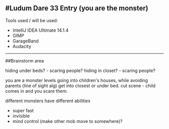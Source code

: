 #Ludum Dare 33 Entry (you are the monster)
----------------------
Tools used / will be used:
 - IntelliJ IDEA Ultimate 14.1.4
 - GIMP
 - GarageBand
 - Audacity


-----------------------------
##Brainstorm area

hiding under beds? - scaring people?
hiding in closet? - scaring people?

you are a monster
levels going into children's houses, while avoiding parents (line of sight alg)
get into closest or under bed.
cut scene - child comes in and you scare them.

different monsters have different abilities
 - super fast
 - invisible
 - mind control (make other mob move to somewhere)?
 
